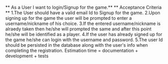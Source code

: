 ** As a User I want to login/Signup for the game.**
** Acceptance Criteria **
1.The User should have a valid email Id to Signup for the game.
2.Upon signing up for the game the user will be prompted to enter a username/nickname of his choice.
3.If the entered username/nickname is alraedy taken then he/she will prompted the same and after this point he/she will be identified as a player.
4.If the user has already signed up for the game he/she can login with the username and password.
5.The user Id should be persisted in the database along with the user's info when completing the registration.
Estimation time = documentation + development + tests
